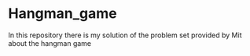 # Hangman_game
In this repository there is my solution of the problem set provided by Mit about the hangman game
